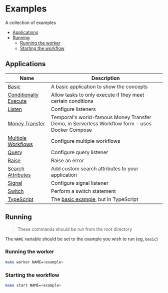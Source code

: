 # Examples

A collection of examples

<!-- toc -->

* [Applications](#applications)
* [Running](#running)
  * [Running the worker](#running-the-worker)
  * [Starting the workflow](#starting-the-workflow)

<!-- Regenerate with "pre-commit run -a markdown-toc" -->

<!-- tocstop -->

## Applications

| Name | Description |
| --- | --- |
| [Basic](./basic/) | A basic application to show the concepts |
| [Conditionally Execute](./conditionally-execute/) | Allow tasks to only execute if they meet certain conditions |
| [Listen](./listen/) | Configure listeners |
| [Money Transfer](./money-transfer/) | Temporal's world-famous Money Transfer Demo, in Serverless Workflow form - uses Docker Compose |
| [Multiple Workflows](./multiple-workflows/) | Configure multiple workflows |
| [Query](./query/) | Configure query listener |
| [Raise](./raise/) | Raise an error |
| [Search Attributes](./search-attributes//) | Add custom search attributes to your application |
| [Signal](./signal/) | Configure signal listener |
| [Switch](./switch/) | Perform a switch statement |
| [TypeScript](./typescript/) | The [basic example](./basic/), but in TypeScript |

## Running

> These commands should be run from the root directory

The `NAME` variable should be set to the example you wish to run (eg, `basic`)

### Running the worker

```sh
make worker NAME=<example>
```

### Starting the workflow

```sh
make start NAME=<example>
```
